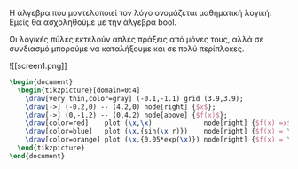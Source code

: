 
Η άλγεβρα που μοντελοποιεί τον λόγο ονομάζεται μαθηματική λογική. Εμείς θα ασχοληθούμε με την άλγεβρα bool.

Οι λογικές πύλες εκτελούν απλές πράξεις από μόνες τους, αλλά σε συνδιασμό μπορούμε να καταλήξουμε και σε πολύ περίπλοκες.

![[screen1.png]]

```tikz
\begin{document}
  \begin{tikzpicture}[domain=0:4]
    \draw[very thin,color=gray] (-0.1,-1.1) grid (3.9,3.9);
    \draw[->] (-0.2,0) -- (4.2,0) node[right] {$x$};
    \draw[->] (0,-1.2) -- (0,4.2) node[above] {$f(x)$};
    \draw[color=red]    plot (\x,\x)             node[right] {$f(x) =x$};
    \draw[color=blue]   plot (\x,{sin(\x r)})    node[right] {$f(x) = \sin x$};
    \draw[color=orange] plot (\x,{0.05*exp(\x)}) node[right] {$f(x) = \frac{1}{20} \mathrm e^x$};
  \end{tikzpicture}
\end{document}


